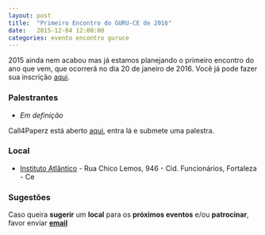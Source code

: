 ```yaml
---
layout: post
title:  "Primeiro Encontro do GURU-CE de 2016"
date:   2015-12-04 12:00:00
categories: evento encontro guruce
---
```


2015 ainda nem acabou mas já estamos planejando o primeiro encontro do ano que vem, que ocorrerá no dia 20 de janeiro de
2016. Você já pode fazer sua inscrição [aqui](http://even.tc/19a-guru-ce).

### Palestrantes

- _Em definição_

Call4Paperz está aberto [aqui](http://call4paperz.com/events/19-guru-ce), entra lá e submete uma palestra.

### Local

- [Instituto Atlântico](http://www.atlantico.com.br/) - Rua Chico Lemos, 946 - Cid. Funcionários, Fortaleza - Ce

### Sugestões

Caso queira __sugerir__ um __local__ para os __próximos eventos__ e/ou __patrocinar__, favor enviar __[email](mailto:%66%69%6C%69%70%65%62%61%72%63%6F%73%40%67%6D%61%69%6C%2E%63%6F%6D%2C%68%65%72%6D%69%6E%69%6F%63%65%73%61%72%40%67%6D%61%69%6C%2E%63%6F%6D)__
